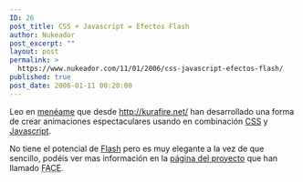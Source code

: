 ```yaml
---
ID: 26
post_title: CSS + Javascript = Efectos Flash
author: Nukeador
post_excerpt: ""
layout: post
permalink: >
  https://www.nukeador.com/11/01/2006/css-javascript-efectos-flash/
published: true
post_date: 2006-01-11 00:20:00
---
```

Leo en <a href="http://meneame.net/story.php?id=2625">menéame</a> que desde <a href="http://kurafire.net/" rel="nofollow">http://kurafire.net/</a> han desarrollado una forma de crear animaciones espectaculares usando en combinación <a href="http://es.wikipedia.org/wiki/CSS">CSS</a> y <a href="http://es.wikipedia.org/wiki/Javascript">Javascript</a>.

No tiene el potencial de <a href="http://es.wikipedia.org/wiki/Macromedia_Flash">Flash</a> pero es muy elegante a la vez de que sencillo, podéis ver mas información en la <a href="http://kurafire.net/projects/face">página del proyecto</a> que han llamado <acronym title="Faruk's Animated CSS Enhancements">FACE</acronym>.